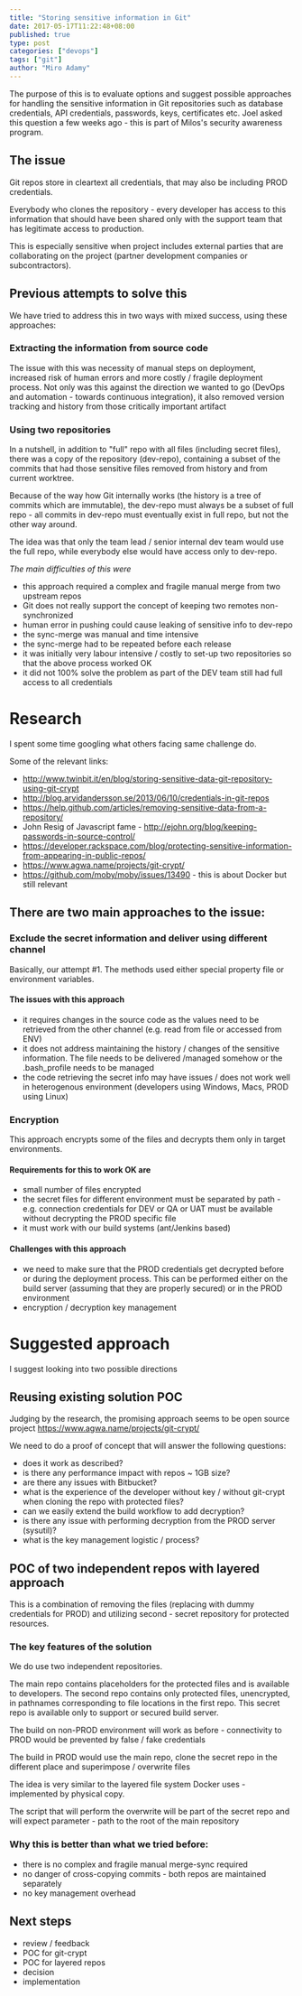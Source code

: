 ```yaml
---
title: "Storing sensitive information in Git"
date: 2017-05-17T11:22:48+08:00
published: true
type: post
categories: ["devops"]
tags: ["git"]
author: "Miro Adamy"
---
```


The purpose of this is to evaluate options and suggest possible approaches for handling the sensitive information in Git repositories such as database credentials, API credentials, passwords, keys, certificates etc. Joel asked this question a few weeks ago - this is part of Milos's security awareness program.

## The issue

Git repos store in cleartext all credentials, that may also be including PROD credentials.

Everybody who clones the repository - every developer has access to this information that should have been shared only with the support team that has legitimate access to production.

This is especially sensitive when project includes external parties that are collaborating on the project (partner development companies or subcontractors).

## Previous attempts to solve this

We have tried to address this in two ways with mixed success, using these approaches:

### Extracting the information from source code

The issue with this was necessity of manual steps on deployment, increased risk of human errors and more costly / fragile deployment process. Not only was this against the direction we wanted to go (DevOps and automation - towards continuous integration), it also removed version tracking and history from those critically important artifact

### Using two repositories

In a nutshell, in addition to "full" repo with all files (including secret files), there was a copy of the repository (dev-repo), containing a subset of the commits that had those sensitive files removed from history and from current worktree. 

Because of the way how Git internally works (the history is a tree of commits which are immutable), the dev-repo must always be a subset of full repo - all commits in dev-repo must eventually exist in full repo, but not the other way around.

The idea was that only the team lead / senior internal dev team would use the full repo, while everybody else would have access only to dev-repo.

*The main difficulties of this were*

* this approach required a complex and fragile manual merge from two upstream repos
* Git does not really support the concept of keeping two remotes non-synchronized
* human error in pushing could cause leaking of sensitive info to dev-repo
* the sync-merge was manual and time intensive
* the sync-merge had to be repeated before each release
* it was initially very labour intensive / costly to set-up two repositories so that the above process worked OK
* it did not 100% solve the problem as part of the DEV team still had full access to all credentials

# Research

I spent some time googling what others facing same challenge do.

Some of the relevant links:

* <http://www.twinbit.it/en/blog/storing-sensitive-data-git-repository-using-git-crypt>
* <http://blog.arvidandersson.se/2013/06/10/credentials-in-git-repos>
* <https://help.github.com/articles/removing-sensitive-data-from-a-repository/>
* John Resig of Javascript fame - <http://ejohn.org/blog/keeping-passwords-in-source-control/>
* <https://developer.rackspace.com/blog/protecting-sensitive-information-from-appearing-in-public-repos/>
* <https://www.agwa.name/projects/git-crypt/>
* <https://github.com/moby/moby/issues/13490> - this is about Docker but still relevant


## There are two main approaches to the issue:

### Exclude the secret information and deliver using different channel

Basically, our attempt #1. The methods used either special property file or environment variables.

#### The issues with this approach

* it requires changes in the source code as the values need to be retrieved from the other channel (e.g. read from file or accessed from ENV)
* it does not address maintaining the history / changes of the sensitive information. The file needs to be delivered /managed somehow or the .bash_profile needs to be managed
* the code retrieving the secret info may have issues / does not work well in heterogenous environment (developers using Windows, Macs, PROD using Linux)

### Encryption

This approach encrypts some of the files and decrypts them only in target environments.

#### Requirements for this to work OK are

* small number of files encrypted
* the secret files for different environment must be separated by path - e.g. connection credentials for DEV or QA or UAT must be available without decrypting the PROD specific file
* it must work with our build systems (ant/Jenkins based)

#### Challenges with this approach

* we need to make sure that the PROD credentials get decrypted before or during the deployment process. This can be performed either on the build server (assuming that they are properly secured) or in the PROD environment
* encryption / decryption key management

# Suggested approach

I suggest looking into two possible directions

## Reusing existing solution POC

Judging by the research, the promising approach seems to be open source project https://www.agwa.name/projects/git-crypt/

We need to do a proof of concept that will answer the following questions:

* does it work as described?
* is there any performance impact with repos ~ 1GB size?
* are there any issues with Bitbucket?
* what is the experience of the developer without key / without git-crypt when cloning the repo with protected files?
* can we easily extend the build workflow to add decryption?
* is there any issue with performing decryption from the PROD server (sysutil)?
* what is the key management logistic / process?

## POC of two independent repos with layered approach

This is a combination of removing the files (replacing with dummy credentials for PROD) and utilizing second - secret repository for protected resources.

### The key features of the solution

We do use two independent repositories.

The main repo contains placeholders for the protected files and is available to developers. The second repo contains only protected files, unencrypted, in pathnames corresponding to file locations in the first repo. This secret repo is available only to support or secured build server.

The build on non-PROD environment will work as before - connectivity to PROD would be prevented by false / fake credentials

The build in PROD would use the main repo, clone the secret repo in the different place and superimpose / overwrite files

The idea is very similar to the layered file system Docker uses - implemented by physical copy.

The script that will perform the overwrite will be part of the secret repo and will expect parameter - path to the root of the main repository

### Why this is better than what we tried before:

* there is no complex and fragile manual merge-sync required
* no danger of cross-copying commits - both repos are maintained separately
* no key management overhead

## Next steps

* review / feedback
* POC for git-crypt 
* POC for layered repos 
* decision
* implementation

